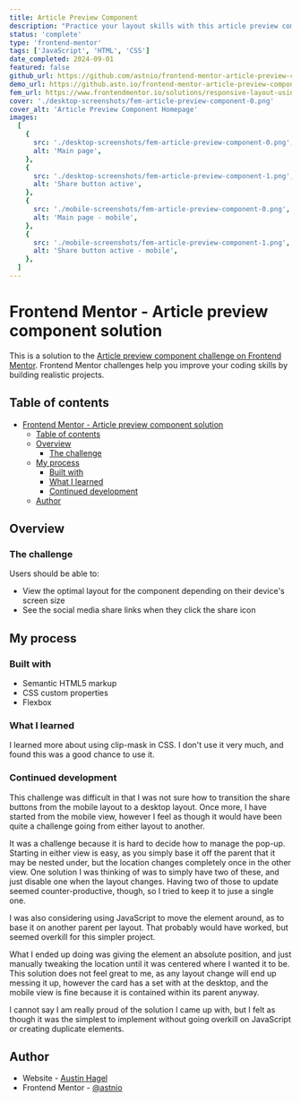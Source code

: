 ```yaml
---
title: Article Preview Component
description: "Practice your layout skills with this article preview component. There's lots of fun to be had playing around with animations for the sharing icons as well."
status: 'complete'
type: 'frontend-mentor'
tags: ['JavaScript', 'HTML', 'CSS']
date_completed: 2024-09-01
featured: false
github_url: https://github.com/astnio/frontend-mentor-article-preview-component
demo_url: https://github.astn.io/frontend-mentor-article-preview-component/
fem_url: https://www.frontendmentor.io/solutions/responsive-layout-using-flexbox-and-javascript-guzuTEOrfj
cover: './desktop-screenshots/fem-article-preview-component-0.png'
cover_alt: 'Article Preview Component Homepage'
images:
  [
    {
      src: './desktop-screenshots/fem-article-preview-component-0.png',
      alt: 'Main page',
    },
    {
      src: './desktop-screenshots/fem-article-preview-component-1.png',
      alt: 'Share button active',
    },
    {
      src: './mobile-screenshots/fem-article-preview-component-0.png',
      alt: 'Main page - mobile',
    },
    {
      src: './mobile-screenshots/fem-article-preview-component-1.png',
      alt: 'Share button active - mobile',
    },
  ]
---
```


# Frontend Mentor - Article preview component solution

This is a solution to the [Article preview component challenge on Frontend Mentor](https://www.frontendmentor.io/challenges/article-preview-component-dYBN_pYFT). Frontend Mentor challenges help you improve your coding skills by building realistic projects.

## Table of contents

- [Frontend Mentor - Article preview component solution](#frontend-mentor---article-preview-component-solution)
  - [Table of contents](#table-of-contents)
  - [Overview](#overview)
    - [The challenge](#the-challenge)
  - [My process](#my-process)
    - [Built with](#built-with)
    - [What I learned](#what-i-learned)
    - [Continued development](#continued-development)
  - [Author](#author)

## Overview

### The challenge

Users should be able to:

- View the optimal layout for the component depending on their device's screen size
- See the social media share links when they click the share icon

## My process

### Built with

- Semantic HTML5 markup
- CSS custom properties
- Flexbox

### What I learned

I learned more about using clip-mask in CSS. I don't use it very much, and found this was a good chance to use it.

### Continued development

This challenge was difficult in that I was not sure how to transition the share buttons from the mobile layout to a desktop layout. Once more, I have started from the mobile view, however I feel as though it would have been quite a challenge going from either layout to another.

It was a challenge because it is hard to decide how to manage the pop-up. Starting in either view is easy, as you simply base it off the parent that it may be nested under, but the location changes completely once in the other view. One solution I was thinking of was to simply have two of these, and just disable one when the layout changes. Having two of those to update seemed counter-productive, though, so I tried to keep it to juse a single one.

I was also considering using JavaScript to move the element around, as to base it on another parent per layout. That probably would have worked, but seemed overkill for this simpler project.

What I ended up doing was giving the element an absolute position, and just manually tweaking the location until it was centered where I wanted it to be. This solution does not feel great to me, as any layout change will end up messing it up, however the card has a set with at the desktop, and the mobile view is fine because it is contained within its parent anyway.

I cannot say I am really proud of the solution I came up with, but I felt as though it was the simplest to implement without going overkill on JavaScript or creating duplicate elements.

## Author

- Website - [Austin Hagel](https://astnio)
- Frontend Mentor - [@astnio](https://www.frontendmentor.io/profile/astnio)
